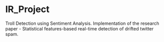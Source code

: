 # IR_Project
Troll Detection using Sentiment Analysis. Implementation of the research paper - Statistical features-based real-time detection of drifted twitter spam.
